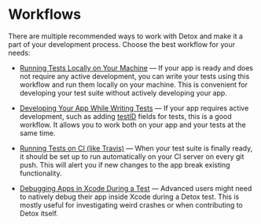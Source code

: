 # Workflows

There are multiple recommended ways to work with Detox and make it a part of your development process. Choose the best workflow for your needs:

* [Running Tests Locally on Your Machine](Guide.RunningLocally.md) — If your app is ready and does not require any active development, you can write your tests using this workflow and run them locally on your machine. This is convenient for developing your test suite without actively developing your app.

* [Developing Your App While Writing Tests](Guide.DevelopingWhileWritingTests.md) — If your app requires active development, such as adding [testID](https://facebook.github.io/react-native/docs/view.html#testid) fields for tests, this is a good workflow. It allows you to work both on your app and your tests at the same time.

* [Running Tests on CI (like Travis)](Guide.RunningOnCI.md) — When your test suite is finally ready, it should be set up to run automatically on your CI server on every git push. This will alert you if new changes to the app break existing functionality.

* [Debugging Apps in Xcode During a Test](Guide.DebuggingInXcode.md) — Advanced users might need to natively debug their app inside Xcode during a Detox test. This is mostly useful for investigating weird crashes or when contributing to Detox itself.

